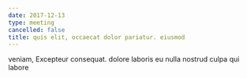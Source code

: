 ```yaml
---
date: 2017-12-13
type: meeting
cancelled: false
title: quis elit, occaecat dolor pariatur. eiusmod
---
```

veniam, Excepteur consequat. dolore laboris eu nulla nostrud culpa qui labore
